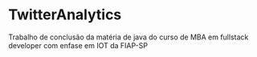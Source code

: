 # TwitterAnalytics
Trabalho de conclusão da matéria de java do curso de MBA em fullstack developer com enfase em IOT da FIAP-SP
